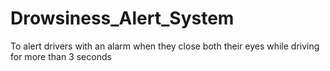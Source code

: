 # Drowsiness_Alert_System
To alert drivers with an alarm when they close both their eyes while driving for more than 3 seconds
